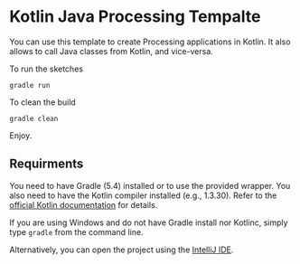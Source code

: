 # Kotlin Java Processing Tempalte

You can use this template to create Processing applications in Kotlin.
It also allows to call Java classes from Kotlin, and vice-versa.

To run the sketches
```
gradle run
```

To clean the build
```
gradle clean
```

Enjoy.


## Requirments
You need to have Gradle (5.4) installed or to use the provided wrapper.
You also need to have the Kotlin compiler installed (e.g., 1.3.30).
Refer to the [official Kotlin documentation](https://kotlinlang.org/docs/tutorials/command-line.html) for details.

If you are using Windows and do not have Gradle install nor Kotlinc, simply type ```gradle``` from the command line.

Alternatively, you can open the project using the [IntelliJ IDE](https://www.jetbrains.com/idea/).
